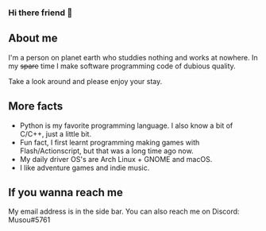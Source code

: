 ### Hi there friend 👋

## About me

I'm a person on planet earth who studdies nothing and works at nowhere. In my ~~spare~~ time I make software programming code of dubious quality. 

Take a look around and please enjoy your stay.

## More facts

 - Python is my favorite programming language. I also know a bit of C/C++, just a little bit. 
 - Fun fact, I first learnt programming making games with Flash/Actionscript, but that was a long time ago now.
 - My daily driver OS's are Arch Linux + GNOME and macOS.
 - I like adventure games and indie music.

## If you wanna reach me

My email address is in the side bar. You can also reach me on Discord: Musou#5761

<!--
**Taiko2k/Taiko2k** is a ✨ _special_ ✨ repository because its `README.md` (this file) appears on your GitHub profile.

Here are some ideas to get you started:

- 🔭 I’m currently working on ...
- 🌱 I’m currently learning ...
- 👯 I’m looking to collaborate on ...
- 🤔 I’m looking for help with ...
- 💬 Ask me about ...
- 📫 How to reach me: ...
- 😄 Pronouns: ...
- ⚡ Fun fact: ...
-->
